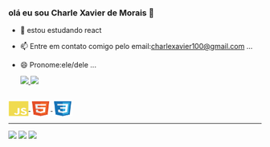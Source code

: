 ### olá eu sou Charle Xavier de Morais 👋

- 🌱 estou estudando react
- 📫 Entre em contato comigo pelo email:charlexavier100@gmail.com ...
- 😄 Pronome:ele/dele ...        

  <a href="https://github.com/charlexmorais">
  <img height="180em" src="https://github-readme-stats.vercel.app/api?username=charlexmorais&show_icons=true&theme=dracula&include_all_commits=true&count_private=true"/>
  <img height="180em" src="https://github-readme-stats.vercel.app/api/top-langs/?username=charlexmorais&layout=compact&langs_count=7&theme=dracula"/>

<div style="display: inline_block"><br>
  <img align="center" alt="charle-Js" height="30" width="40" src="https://raw.githubusercontent.com/devicons/devicon/master/icons/javascript/javascript-plain.svg">
  <img align="center" alt="charle-HTML" height="30" width="40" src="https://raw.githubusercontent.com/devicons/devicon/master/icons/html5/html5-original.svg">
  <img align="center" alt="charle-CSS" height="30" width="40" src="https://raw.githubusercontent.com/devicons/devicon/master/icons/css3/css3-original.svg">
  <div/>
  
  <hr/>
<div>
 
  <a href="https://instagram.com/charlexmoraisd" target="_blank"><img src="https://img.shields.io/badge/-Instagram-%23E4405F?style=for-the-badge&logo=instagram&logoColor=white" target="_blank"></a>
  <a href = "mail:charlexavier100@gmail.com"><img src="https://img.shields.io/badge/-Gmail-%23333?style=for-the-badge&logo=gmail&logoColor=white" target="_blank"></a>
  <a href="https://linkedin.com/in/charlexavier-tca/" target="_blank"><img src="https://img.shields.io/badge/-LinkedIn-%230077B5?style=for-the-badge&logo=linkedin&logoColor=white" target="_blank"></a> 
 <div/>
